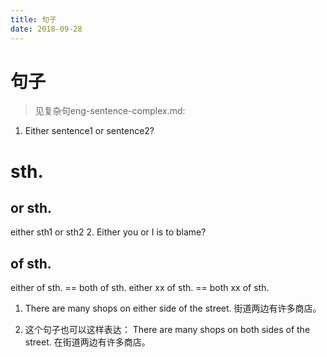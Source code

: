 ```yaml
---
title: 句子
date: 2018-09-28
---
```

# 句子
> 见复杂句eng-sentence-complex.md:
1. Either sentence1 or sentence2?

# sth.
## or sth.
either sth1 or sth2
    2. Either you or I is to blame?
## of sth.
either of sth. == both of sth.
either xx of sth. == both xx of sth.
1. There are many shops on either side of the street. 街道两边有许多商店。

2. 这个句子也可以这样表达：
There are many shops on both sides of the street. 在街道两边有许多商店。